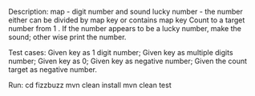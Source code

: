 <p>Description: 
    map - digit number and sound<String>
    lucky number - the number either can be divided by map key or contains map key
    Count to a target number from 1 . If the number appears to be a lucky number, make the sound; other wise print the number.
</p>

<p>Test cases:
    Given key as 1 digit number;
    Given key as multiple digits number;
    Given key as 0;
    Given key as negative number;
    Given the count target as negative number.
</p>

<p>
Run:
    cd fizzbuzz
    mvn clean install
    mvn clean test
</p>